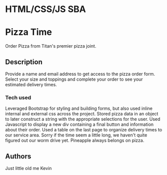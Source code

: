 # HTML/CSS/JS SBA
# Pizza Time

Order Pizza from Titan's premier pizza joint.

## Description

Provide a name and email address to get access to the pizza order form. Select your size and toppings and complete your order to see your estimated delivery times.


### Tech used
Leveraged Bootstrap for styling and building forms, but also used inline internal and external css across the project.
Stored pizza data in an object to later construct a string with the appropriate selections for the user.
Used Javascript to display a new div containing a final button and information about their order. 
Used a table on the last page to organize delivery times to our service area. Sorry if the time seem a little long, we haven't quite figured out our worm drive yet.
Pineapple always belongs on pizza. 

## Authors

Just little old me Kevin
